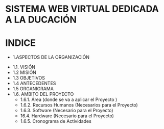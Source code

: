 # SISTEMA WEB VIRTUAL DEDICADA A LA DUCACIÓN
# INDICE
* 1.ASPECTOS DE LA ORGANIZACIÓN
+ 1.1.  VISIÓN 
+ 1.2  MISIÓN
+ 	1.3   OBJETIVOS
+ 	1.4   ANTECEDENTES
+ 	1.5   ORGANIGRAMA 
+ 1.6. AMBITO DEL PROYECTO 
    - 1.6.1. Área (donde se va a aplicar el Proyecto )
    - 1.6.2. Recursos Humanos (Necesarios para el Proyecto)
    - 1.6.3. Software (Necesario para el Proyecto)
    - 16.4. Hardware (Necesario para el Proyecto)
    - 1.6.5. Cronograma de Actividades 
